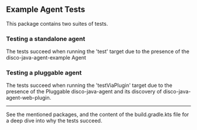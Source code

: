 ## Example Agent Tests

This package contains two suites of tests.

### Testing a standalone agent

The tests succeed when running the 'test' target due to the presence of the disco-java-agent-example Agent

### Testing a pluggable agent

The tests succeed when running the 'testViaPlugin' target due to the presence of the Pluggable disco-java-agent
and its discovery of disco-java-agent-web-plugin.

---

See the mentioned packages, and the content of the build.gradle.kts file for a deep dive into why the tests succeed.